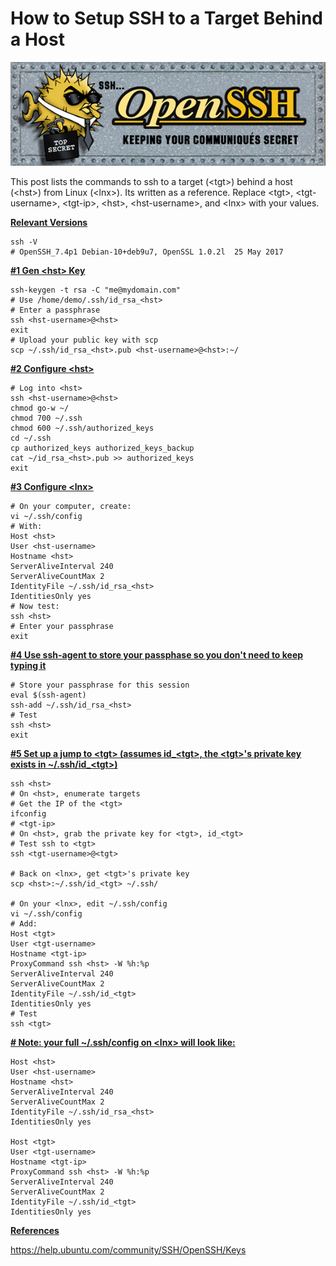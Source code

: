 # How to Setup SSH to a Target Behind a Host

![OpenSSH_logo](OpenSSH_logo.gif)

This post lists the commands to ssh to a target (\<tgt>) behind a host (\<hst>) from Linux (\<lnx>). Its written as a reference. Replace \<tgt>, \<tgt-username>, \<tgt-ip>, \<hst>, \<hst-username>, and \<lnx> with your values.

**<u><span>Relevant Versions</span></u>**

```
ssh -V
# OpenSSH_7.4p1 Debian-10+deb9u7, OpenSSL 1.0.2l  25 May 2017
```

**<u><span><a href="https://www.centennialsoftwaresolutions.com/blog/hashtags/1" target="__blank"><span>#1</span></a><span> Gen &lt;hst&gt; Key</span></span></u>**

```
ssh-keygen -t rsa -C "me@mydomain.com"
# Use /home/demo/.ssh/id_rsa_<hst>
# Enter a passphrase
ssh <hst-username>@<hst>
exit 
# Upload your public key with scp
scp ~/.ssh/id_rsa_<hst>.pub <hst-username>@<hst>:~/
```

**<u><span><a href="https://www.centennialsoftwaresolutions.com/blog/hashtags/2" target="__blank"><span>#2</span></a><span> Configure &lt;hst&gt;</span></span></u>**

```
# Log into <hst> 
ssh <hst-username>@<hst>
chmod go-w ~/
chmod 700 ~/.ssh
chmod 600 ~/.ssh/authorized_keys
cd ~/.ssh
cp authorized_keys authorized_keys_backup
cat ~/id_rsa_<hst>.pub >> authorized_keys
exit
```

**<u><span><a href="https://www.centennialsoftwaresolutions.com/blog/hashtags/3" target="__blank"><span>#3</span></a><span> Configure &lt;lnx&gt;</span></span></u>**

```
# On your computer, create:
vi ~/.ssh/config
# With:
Host <hst>
User <hst-username>
Hostname <hst>
ServerAliveInterval 240
ServerAliveCountMax 2
IdentityFile ~/.ssh/id_rsa_<hst>
IdentitiesOnly yes
# Now test:
ssh <hst>
# Enter your passphrase
exit
```

**<u><span><a href="https://www.centennialsoftwaresolutions.com/blog/hashtags/4" target="__blank"><span>#4</span></a><span> Use ssh-agent to store your passphase so you don't need to keep typing it</span></span></u>**

```
# Store your passphrase for this session
eval $(ssh-agent)
ssh-add ~/.ssh/id_rsa_<hst>
# Test
ssh <hst>
exit
```

**<u><span><a href="https://www.centennialsoftwaresolutions.com/blog/hashtags/5" target="__blank"><span>#5</span></a><span> Set up a jump to &lt;tgt&gt; (assumes id_&lt;tgt&gt;, the &lt;tgt&gt;'s private key exists in ~/.ssh/id_&lt;tgt&gt;)</span></span></u>**

```
ssh <hst>
# On <hst>, enumerate targets
# Get the IP of the <tgt>
ifconfig
# <tgt-ip>
# On <hst>, grab the private key for <tgt>, id_<tgt>
# Test ssh to <tgt>
ssh <tgt-username>@<tgt>

# Back on <lnx>, get <tgt>'s private key
scp <hst>:~/.ssh/id_<tgt> ~/.ssh/

# On your <lnx>, edit ~/.ssh/config
vi ~/.ssh/config
# Add:
Host <tgt>
User <tgt-username>
Hostname <tgt-ip>
ProxyCommand ssh <hst> -W %h:%p
ServerAliveInterval 240
ServerAliveCountMax 2
IdentityFile ~/.ssh/id_<tgt>
IdentitiesOnly yes
# Test
ssh <tgt>
```

**<u><span># Note: your full ~/.ssh/config on &lt;lnx&gt; will look like:</span></u>**

```
Host <hst>
User <hst-username>
Hostname <hst>
ServerAliveInterval 240
ServerAliveCountMax 2
IdentityFile ~/.ssh/id_rsa_<hst>
IdentitiesOnly yes

Host <tgt>
User <tgt-username>
Hostname <tgt-ip>
ProxyCommand ssh <hst> -W %h:%p
ServerAliveInterval 240
ServerAliveCountMax 2
IdentityFile ~/.ssh/id_<tgt>
IdentitiesOnly yes
```

**<u><span>References</span></u>**

https://help.ubuntu.com/community/SSH/OpenSSH/Keys
